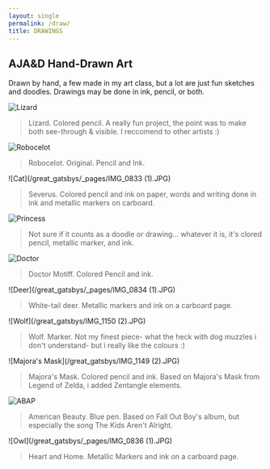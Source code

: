 ```yaml
---
layout: single
permalink: /draw/
title: DRAWINGS
---
```

## AJA&D Hand-Drawn Art
Drawn by hand, a few made in my art class, but a lot are just fun sketches and doodles. Drawings may be done in ink, pencil, or both.

![Lizard](/great_gatsbys/IMG_1151.JPG)
>Lizard. Colored pencil. A really fun project, the point was to make both see-through & visible. I reccomend to other artists :)

![Robocelot](/great_gatsbys/IMG_1163.JPG)
>Robocelot. Original. Pencil and Ink. 

![Cat](/great_gatsbys/_pages/IMG_0833 (1).JPG) 
>Severus. Colored pencil and ink on paper, words and writing done in ink and metallic markers on carboard.

![Princess](/great_gatsbys/IMG_1162.JPG)
>Not sure if it counts as a doodle or drawing... whatever it is, it's clored pencil, metallic marker, and ink.

![Doctor](/great_gatsbys/IMG_1153.JPG) <!-- .element height="50%" width="50%" -->
>Doctor Motiff. Colored Pencil and ink.

![Deer](/great_gatsbys/_pages/IMG_0834 (1).JPG) 
>White-tail deer. Metallic markers and ink on a carboard page.

![Wolf](/great_gatsbys/IMG_1150 (2).JPG)
>Wolf. Marker. Not my finest piece- what the heck with dog muzzles i don't understand- but i really like the colours :)

![Majora's Mask](/great_gatsbys/IMG_1149 (2).JPG)
>Majora's Mask. Colored pencil and ink. Based on Majora's Mask from Legend of Zelda, i added Zentangle elements.

![ABAP](/great_gatsbys/_pages/IMG_1180.JPG)
>American Beauty. Blue pen. Based on Fall Out Boy's album, but especially the song The Kids Aren't Alright.

![Owl](/great_gatsbys/_pages/IMG_0836 (1).JPG) 
>Heart and Home. Metallic Markers and ink on a carboard page.
